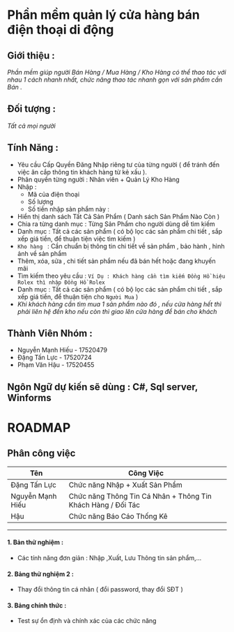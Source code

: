 # Phần mềm quản lý cửa hàng bán điện thoại di động
## Giới thiệu :
*Phần mềm giúp người Bán Hàng / Mua Hàng / Kho Hàng có thể thao tác với nhau 1 cách nhanh nhất, chức năng thao tác nhanh gọn với sản phẩm cần Bán .* 
## Đối tượng : 
*Tất cả mọi người*
## Tính Năng : 
* Yêu cầu Cấp Quyền Đăng Nhập riêng tư của từng người ( để tránh đến việc ăn cắp thông tin khách hàng từ kẻ xấu ).
* Phân quyền từng người : Nhân viên + Quản Lý Kho Hàng 
* Nhập : 
    + Mã của điện thoại
    + Số lượng
    + Số tiền nhập sản phẩm này : 
* Hiển thị danh sách Tất Cả Sản Phẩm ( Danh sách Sản Phẩm Nào Còn )
* Chia ra từng danh mục : Từng Sản Phẩm cho người dùng dễ tìm kiếm
* Danh mục : Tất cả các sản phẩm ( có bộ lọc các sản phẩm chi tiết , sắp xếp giá tiền, để thuận tiện  việc tìm kiếm )
* `Kho hàng ` : Cần chuẩn bị thông tin chi tiết về sản phẩm , bảo hành , hình ảnh về sản phẩm
* Thêm, xóa, sửa , chi tiết sản phẩm nếu đã bán hết hoặc đang khuyến mãi
* Tìm kiếm theo yêu cầu : `Ví Dụ : Khách hàng cần tìm kiếm Đồng Hồ hiệu Rolex thì nhập Đồng Hồ Rolex`
* Danh mục : Tất cả các sản phẩm ( có bộ lọc các sản phẩm chi tiết , sắp xếp giá tiền, để thuận tiện cho `Người Mua` )
* *Khi khách hàng cần tìm mua 1 sản phẩm nào đó , nếu cửa hàng hết thì phải liên hệ đến kho nếu còn thì giao lên cửa hàng để bán cho khách*
## Thành Viên Nhóm : 
+ Nguyễn Mạnh Hiếu - 17520479
+ Đặng Tấn Lực - 17520724
+ Phạm Văn Hậu - 17520455
## Ngôn Ngữ dự kiến sẽ dùng  : C#, Sql server, Winforms
# ROADMAP
## Phân công việc
|Tên  | Công Việc |
|--------------|-------|
| Đặng Tấn Lực | Chức năng Nhập + Xuất Sản Phẩm | 
| Nguyễn Mạnh Hiếu| Chức năng Thông Tin Cá Nhân + Thông Tin Khách Hàng / Đối Tác | 
| Hậu| Chức năng Báo Cáo Thống Kê | 
--------------------------------------
#### 1. Bản thử nghiệm : 
- Các tính năng đơn giản : Nhập ,Xuất, Lưu Thông tin sản phẩm,...
#### 2. Bảng thử nghiệm 2 : 
- Thay đổi thông tin cá nhân ( đổi password, thay đổi SĐT )
#### 3. Bảng chính thức : 
- Test sự ổn định và chính xác của các chức năng
